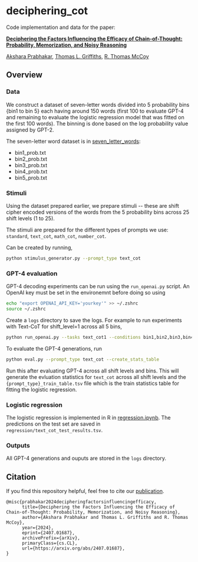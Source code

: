 # deciphering_cot

Code implementation and data for the paper: 

**[Deciphering the Factors Influencing the Efficacy of Chain-of-Thought: Probability, Memorization, and Noisy Reasoning](https://arxiv.org/abs/2407.01687)**

[Akshara Prabhakar](https://aksh555.github.io/), [Thomas L. Griffiths](https://cocosci.princeton.edu/tom/index.php), [R. Thomas McCoy](https://rtmccoy.com/)

## Overview
### Data
We construct a dataset of seven-letter words divided into 5 probability bins {bin1 to bin 5} each having around 150 words (first 100 to evaluate GPT-4 and remaining to evaluate the logistic regression model that was fitted on the first 100 words). The binning is done based on the log probability value assigned by GPT-2. 

The seven-letter word dataset is in [seven_letter_words](seven_letter_words):
- bin1_prob.txt
- bin2_prob.txt
- bin3_prob.txt
- bin4_prob.txt
- bin5_prob.txt

### Stimuli
Using the dataset prepared earlier, we prepare stimuli -- these are shift cipher encoded versions of the words from the 5 probability bins across 25 shift levels (1 to 25).

The stimuli are prepared for the different types of prompts we use: `standard`, `text_cot`, `math_cot`, `number_cot`.

Can be created by running,
```bash
python stimulus_generator.py --prompt_type text_cot 
```

### GPT-4 evaluation
GPT-4 decoding experiments can be run using the `run_openai.py` script. 
An OpenAI key must be set in the environemnt before doing so using
```bash
echo "export OPENAI_API_KEY='yourkey'" >> ~/.zshrc
source ~/.zshrc
```

Create a `logs` directory to save the logs.
For example to run experiments with Text-CoT for shift_level=1 across all 5 bins,
```bash
python run_openai.py --tasks text_cot1 --conditions bin1,bin2,bin3,bin4,bin5 --max_tokens 200 --prompt_type text_cot
```

To evaluate the GPT-4 generations, run
```bash 
python eval.py --prompt_type text_cot --create_stats_table
```
Run this after evaluating GPT-4 across all shift levels and bins. This will generate the evluation statistics for `text_cot` across all shift levels and the `{prompt_type}_train_table.tsv` file which is the train statistics table for fitting the logistic regression.

### Logistic regression
The logistic regression is implemented in R in [regression.ipynb](regression/regression.ipynb). The predictions on the test set are saved in `regression/text_cot_test_results.tsv`.

### Outputs
All GPT-4 generations and ouputs are stored in the `logs` directory.

## Citation
If you find this repository helpful, feel free to cite our [publication](https://arxiv.org/abs/2407.01687).
```
@misc{prabhakar2024decipheringfactorsinfluencingefficacy,
      title={Deciphering the Factors Influencing the Efficacy of Chain-of-Thought: Probability, Memorization, and Noisy Reasoning}, 
      author={Akshara Prabhakar and Thomas L. Griffiths and R. Thomas McCoy},
      year={2024},
      eprint={2407.01687},
      archivePrefix={arXiv},
      primaryClass={cs.CL},
      url={https://arxiv.org/abs/2407.01687}, 
}
```
